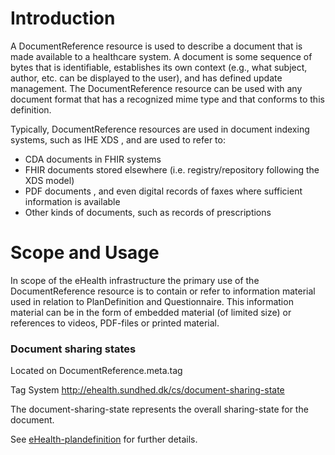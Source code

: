 # Introduction
A DocumentReference resource is used to describe a document that is made available to a healthcare system. A document is some sequence of bytes that is identifiable, establishes its own context (e.g., what subject, author, etc. can be displayed to the user), and has defined update management. The DocumentReference resource can be used with any document format that has a recognized mime type and that conforms to this definition.

Typically, DocumentReference resources are used in document indexing systems, such as IHE XDS , and are used to refer to:

- CDA  documents in FHIR systems
- FHIR documents stored elsewhere (i.e. registry/repository following the XDS model)
- PDF documents , and even digital records of faxes where sufficient information is available
- Other kinds of documents, such as records of prescriptions

# Scope and Usage
In scope of the eHealth infrastructure the primary use of the DocumentReference resource is to contain or refer to information material used in relation to PlanDefinition and Questionnaire. This information material can be in the form of embedded material (of limited size) or references to videos, PDF-files or printed material. 


### Document sharing states 

Located on DocumentReference.meta.tag 

Tag System http://ehealth.sundhed.dk/cs/document-sharing-state

The document-sharing-state represents the overall sharing-state for the document.

See [eHealth-plandefinition](StructureDefinition-ehealth-plandefinition.html) for further details.
 